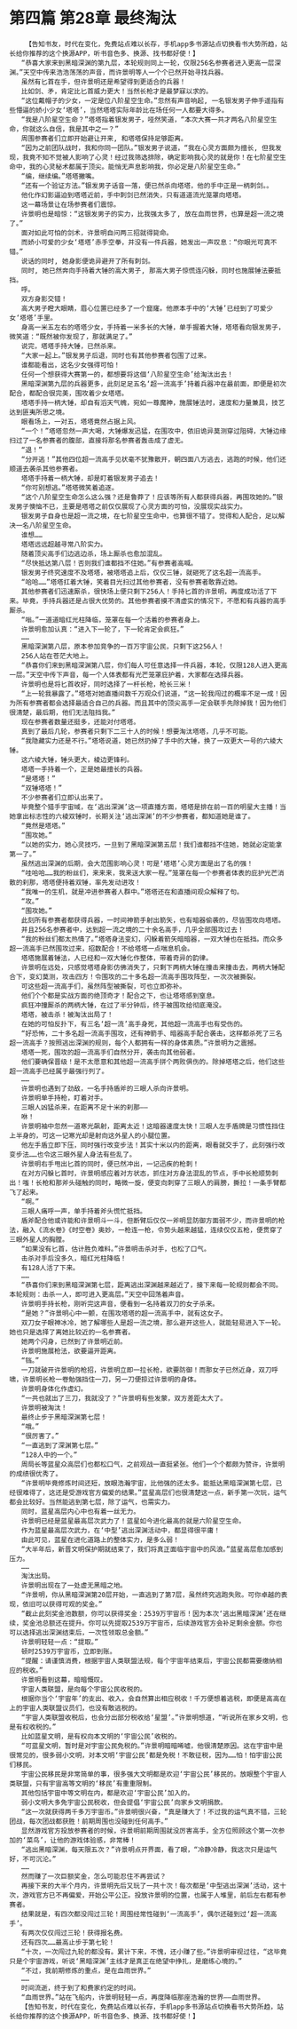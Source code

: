 # 第四篇 第28章 最终淘汰
        【告知书友，时代在变化，免费站点难以长存，手机app多书源站点切换看书大势所趋，站长给你推荐的这个换源APP，听书音色多、换源、找书都好使！】
       “恭喜大家来到黑暗深渊的第九层，本轮规则同上一轮，仅限256名参赛者进入更高一层深渊。”天空中传来浩浩荡荡的声音，而许景明等人一个个已然开始寻找兵器。
       虽然有匕首在手，但许景明还是希望得到更适合的兵器！
       比如剑、矛，肯定比匕首威力更大！当然长枪才是最梦寐以求的。
       “这位戴帽子的少女，一定是位八阶星空生命。”忽然有声音响起, 一名银发男子伸手遥指有些懵逼的娇小少女‘塔塔’，当然塔塔实际年龄比在场任何一人都要大得多。
       “我是八阶星空生命？”塔塔指着银发男子，哑然笑道，“本次大赛一共才两名八阶星空生命，你就这么自信，我是其中之一？”
       周围参赛者们立即开始避让开来, 和塔塔保持足够距离。
       “因为之前团队战时，我和你同一团队。”银发男子说道，“我在心灵方面颇为擅长, 但我发现，我竟不知不觉被人影响了心灵！经过我筛选排除，确定影响我心灵的就是你！在七阶星空生命中，我的心灵秘术都属于顶尖。能悄无声息影响我，你必定是八阶星空生命。”
       “编，继续编。”塔塔撇嘴。
       “还有一个验证方法。”银发男子话音一落，便已然杀向塔塔，他的手中正是一柄刺剑。。
       他化作幻影逼迫到塔塔近前，手中刺剑已然消失，只有道道流光笼罩向塔塔。
       这一幕场景让在场参赛者们震惊。
       许景明也是暗惊：“这银发男子的实力，比我强太多了, 放在血雨世界，也算是超一流之境了。”
       面对如此可怕的剑术，许景明自问两三招就得毙命。
       而娇小可爱的少女‘塔塔’赤手空拳，并没有一件兵器，她发出一声叹息：“你眼光可真不错。”
       说话的同时, 她身影便诡异避开了所有刺剑。
       同时, 她已然奔向手持着大锤的高大男子, 那高大男子惊慌连闪躲，同时也施展锤法要抵挡。
       呼。
       双方身影交错！
       高大男子瞪大眼睛，眉心位置已经多了一个窟窿。他原本手中的‘大锤’已经到了可爱少女‘塔塔’手里。
       身高一米五左右的塔塔少女，手持着一米多长的大锤，单手握着大锤，塔塔看向银发男子，微笑道：“既然被你发现了，那就满足了。”
       说完，塔塔手持大锤，已然杀来。
       “大家一起上。”银发男子后退，同时也有其他参赛者包围了过来。
       谁都能看出，这名少女强得可怕！
       任何一个想获得大赛第一的，都想要将这個‘八阶星空生命’给淘汰出去！
       黑暗深渊第九层的兵器更多，此刻足足五名‘超一流高手’持着兵器冲在最前面，即便是初次配合，都配合很完美，围攻着少女塔塔。
       塔塔手持一柄大锤，却自有滔天气魄，宛如一尊魔神，施展锤法时，速度和力量兼具，技艺达到匪夷所思之境。
       眼看场上，一对五，塔塔竟然占据上风。
       “一个！”塔塔忽然一声大喝，大锤爆发迅猛，在围攻中，依旧诡异莫测穿过阻碍，大锤边缘扫过了一名参赛者的腹部，直接将那名参赛者轰击成了虚无。
       “退！”
       “分开逃！”其他四位超一流高手见状毫不犹豫散开，朝四面八方逃去，逃跑的时候，他们还顺道去袭杀其他参赛者。
       塔塔手持着一柄大锤，却是盯着银发男子追去！
       “你可别想逃。”塔塔微笑着追逐。
       “这个八阶星空生命怎么这么强？还是鲁莽了！应该等所有人都获得兵器，再围攻她的。”银发男子懊恼不已，主要是塔塔之前仅仅展现了心灵方面的可怕，没展现实战实力。
       银发男子自身也是超一流之境，在七阶星空生命中，也算很不错了。觉得和人配合，足以解决一名八阶星空生命。
       谁想……
       塔塔远远超越寻常八阶实力。
       随着顶尖高手们边逃边杀，场上厮杀也愈加混乱。
       “尽快抵达第八层！否则我们谁都挡不住她。”有参赛者高喊。
       银发男子终究速度不及塔塔，被塔塔追上后，仅仅三锤，就砸死了这名超一流高手。
       “哈哈……”塔塔扛着大锤，笑着目光扫过其他参赛者，没有参赛者敢靠近她。
       其他参赛者们迅速厮杀，很快场上便只剩下256人！手持匕首的许景明，再度成功活了下来。毕竟，手持兵器还是占很大优势的。其他参赛者摸不清虚实的情况下，不愿和有兵器的高手厮杀。
       “嗡。”一道道暗红光柱降临，笼罩在每一个活着的参赛者身上。
       许景明愈加认真：“进入下一轮了，下一轮肯定会疯狂。”
       ……
       黑暗深渊第八层，原本参加竞争的一百万宇宙公民，只剩下这256人！
       256人站在苍茫大地上。
       “恭喜你们来到黑暗深渊第八层，你们每人可任意选择一件兵器，本轮，仅限128人进入更高一层。”天空中传下声音，每一个人体表都有光芒笼罩庇护着，大家都在选择兵器。
       许景明也是将匕首收好，同时选择了一杆长枪，枪长三米！
       “上一轮我暴露了。”塔塔对她直播间数千万观众们说道，“这一轮我闯过的概率不足一成！因为所有参赛者都会选择最适合自己的兵器。而且其中的顶尖高手一定会联手先除掉我！因为他们很清楚，最后期，他们无法阻挡我。”
       现在参赛者数量还挺多，还能对付塔塔。
       真到了最后几轮，参赛者只剩下二三十人的时候！想要淘汰塔塔，几乎不可能。
       “我隐藏实力还是不行。”塔塔说道，她已然扔掉了手中的大锤，换了一双更大一号的六棱大锤。
       这六棱大锤，锤头更大，棱边更锋利。
       塔塔一手持着一个，正是她最擅长的兵器。
       “是塔塔！”
       “双锤塔塔！”
       不少参赛者们立即认出来了。
       毕竟整个猎手宇宙域，在‘逃出深渊’这一项直播方面，塔塔是排在前一百的明星大主播！当她拿出标志性的六棱双锤时，长期关注‘逃出深渊’的不少参赛者，都知道她是谁了。
       “竟然是塔塔。”
       “围攻她。”
       “以她的实力，她心灵技巧，一旦到了黑暗深渊第五层！我们谁都挡不住她，她就必定能拿第一了。”
       虽然逃出深渊的后期，会大范围影响心灵！可是‘塔塔’心灵方面是出了名的强！
       “哇哈哈……我的粉丝们，来来来，我来送大家一程。”笼罩在每一个参赛者体表的庇护光芒消散的刹那，塔塔便持着双锤，率先发动进攻！
       “我唯一的生机，就是冲进参赛者人群中。”塔塔还在和直播间观众解释了句。
       “攻。”
       “围攻她。”
       此刻所有参赛者都获得兵器，一时间神箭手射出箭矢，也有暗器偷袭的，尽皆围攻向塔塔。
       并且256名参赛者中，达到超一流之境的二十余名高手，几乎全部围攻过去！
       “我的粉丝们都太热情了。”塔塔身法变幻，闪躲着箭矢暗暗器，一双大锤也在抵挡。而众多超一流高手已然围攻过来，招数配合！不给塔塔一点喘息机会。
       塔塔施展着锤法，人已经和一双大锤化作整体，带着奇异的韵律。
       许景明在远处，只感觉塔塔身影仿佛消失了，只剩下两柄大锤在撞击来撞击去，两柄大锤配合下，变幻莫测，攻击四方！令围攻的二十多名超一流高手围攻阵型，一次次被撕裂。
       可这些超一流高手们，虽然阵型被撕裂，可也立即弥补。
       他们个个都是实战方面的绝顶奇才！配合之下，也让塔塔感到窒息。
       疯狂冲撞厮杀的两柄大锤，在过了半分钟后，终于被围攻给彻底淹没。
       塔塔，被击杀！被淘汰出局了！
       在她的可怕反扑下，有三名‘超一流’高手身死，其他超一流高手也有受伤的。
       “好恐怖，二十多名超一流高手围攻，还有神箭手、暗器高手配合袭击，这样都杀死了三名超一流高手？按照逃出深渊的规则，每个人都拥有一样的身体素质。”许景明为之震撼。
       塔塔一死，围攻的超一流高手们自然分开，袭击向其他弱者。
       他们要确保晋级！是不太愿意和其他超一流高手拼个两败俱伤的。除掉塔塔之后，他们这些超一流高手已经属于最强行列了。
       ……
       许景明也遇到了劲敌，一名手持盾斧的三眼人杀向许景明。
       许景明单手持枪，盯着对手。
       三眼人凶猛杀来，在距离不足十米的刹那——
       咻！
       许景明袖中忽然一道寒光飙射，距离太近！这暗器速度太快！三眼人左手盾牌是习惯性挡住上半身的，可这一记寒光却是射向这外星人的小腿位置。
       他左手盾立即下压，同时强行改变步法！其实十米以内的距离，眼看就交手了，此刻强行改变步法……也令这三眼外星人身法有些乱了。
       许景明右手甩出匕首的同时，便已然冲出，一记迅疾的枪刺！
       在对方闪躲匕首时，许景明感应着对方状态，抓住对方身法混乱的节点，手中长枪顺势刺出！嗤！长枪和那斧头碰触的同时，略微一旋，便变向刺穿了三眼人的肩膀，撕拉！一条手臂都飞了起来。
       “啊。”
       三眼人痛呼一声，单手持着斧头慌忙抵挡。
       盾斧配合他或许能和许景明斗一斗，但断臂后仅仅一斧明显防御方面弱不少，而许景明的枪法，融入《流水卷》《时空卷》奥妙，一枪连一枪，令势头越来越猛，连续仅仅五枪，便贯穿了三眼外星人的胸膛。
       “如果没有匕首，估计胜负难料。”许景明击杀对手，也松了口气。
       击杀对手后没多久，暗红光柱降临！
       有128人活了下来。
       ……
       “恭喜你们来到黑暗深渊第七层，距离逃出深渊越来越近了，接下来每一轮规则都会不同。本轮规则：击杀一人，即可进入更高层。”天空中回荡着声音。
       许景明手持长枪，刚听完这声音，便看到一名持着双刀的女子杀来。
       “是她？”许景明心中一颤，在围攻塔塔的超一流高手中，就有这女子。
       双刀女子眼神冰冷，她了解哪些人是超一流之境，那么避开这些人，就能轻易进入下一轮。她也只是选择了离她比较近的一名参赛者。
       她两个闪身，已然到了许景明近前。
       许景明施展枪法，欲要逼开距离。
       “铛。”
       一刀就破开许景明的枪招，许景明立即一拉长枪，欲要防御！而那女子已然近身，双刀呼啸，许景明长枪一卷勉强挡住一刀，另一刀便掠过许景明的身体。
       许景明身体化作虚幻。
       “一共也就出了三刀，我就没了？”许景明有些发蒙，双方差距太大了。
       许景明被淘汰！
       最终止步于黑暗深渊第七层！
       “哦。”
       “很厉害了。”
       “一直逃到了深渊第七层。”
       “128人中的一个。”
       周局长等蓝星众高层们也都松口气，之前观战一直挺紧张。他们一个个都颇为赞许，许景明的成绩很优秀了。
       “许景明毕竟修炼时间还短，放眼浩瀚宇宙，比他强的还太多。能抵达黑暗深渊第七层，已经很难得了，这还是受游戏官方偏爱的结果。”蓝星高层们也很清楚这一点，新手第一次玩，运气都会比较好。当然能逃到第七层，除了运气，也需实力。
       同时，蓝星高层内心中也有着一丝无力。
       许景明已经是蓝星最高层次武力了！蓝星如今进化最高的就是六阶星空生命。
       作为蓝星最高层次武力，在‘中型’逃出深渊活动中，都显得很平庸！
       由此可见，蓝星在进化道路上的整体实力，是多么弱！
       “大半年后，新晋文明保护期就结束了，我们将真正面临宇宙中的风浪。”蓝星高层愈加感到压力。
       ……
       淘汰出局。
       许景明出现在了一处虚无黑暗之地。
       “许景明，你从黑暗深渊第20层开始，一直逃到了第7层，虽然终究逃跑失败。可你卓越的表现，依旧可以获得可观的奖金。”
       “截止此刻奖金池数额，你可以获得奖金：2539万宇宙币！因为本次‘逃出黑暗深渊’还在继续，奖金池总额还在提升。你可以先提取2539万宇宙币，后续游戏官方会补足剩余金额。你也可以选择逃出深渊结束后，一次性领取总金额。”
       许景明轻轻一点：“提取。”
       顿时2539万宇宙币，立即到账。
       “提醒：请谨慎消费，根据宇宙人类联盟法规，每个宇宙年结束后，宇宙公民都需要缴纳相应的税收。”
       许景明看到这幕，暗暗慨叹。
       宇宙人类联盟，是向每个宇宙公民收税的。
       根据你当个‘宇宙年’的支出、收入，会自然算出相应税收！千万便想着逃税，即便是高高在上的宇宙人类联盟议员们，也没有敢逃税的。
       “宇宙人类联盟收税后，也会分出部分税收给‘星盟’。”许景明想道，“听说所在家乡文明，也是有权收税的。”
       比如蓝星文明，是有权向本文明的‘宇宙公民’收税的。
       “可蓝星文明，暂时是对宇宙公民免税的。”许景明暗暗唏嘘，他很清楚原因。这在宇宙中是很常见的，很多弱小文明，对本文明‘宇宙公民’都是免税！不敢征税，因为……怕！怕宇宙公民们移民。
       宇宙公民移民是非常简单的事，很多强大文明都是欢迎‘宇宙公民’移民的。放眼整个宇宙人类联盟，只有宇宙高等文明的‘移民’有重重限制。
       其他包括宇宙中等文明在内，都是欢迎‘宇宙公民’加入的。
       弱小文明大多免宇宙公民税收，但会提倡‘宇宙公民’向家乡文明捐款。
       “这一次就获得两千多万宇宙币。”许景明很兴奋，“真是赚大了！不过我的运气真不错，三轮团战，每次团战都获胜！前期周围也没碰到任何高手。”
       显然游戏官方投放参赛者的时候，许景明前期周围就没厉害高手，全方位照顾这个第一次参加的‘菜鸟’，让他的游戏体验感，非常棒！
       “逃出黑暗深渊，每天限五次？”许景明点开界面，看了眼，“冷静冷静，我这次只是运气好，不可沉沦。”
       ……
       然而赚了一次巨额奖金，怎么可能忍住不再尝试？
       再接下来的大半个月内，许景明先后又玩了一共十次！每次都是‘中型逃出深渊’活动，这十次，游戏官方已不再偏爱，开始公平公正。投放许景明的位置，也属于人堆里，前后左右都有参赛者。
       结果就是，有四次都没闯过三轮！周围经常性碰到‘一流高手’，偶尔还碰到过‘超一流高手’。
       有两次仅仅闯过三轮！获得报名费。
       还有四次……最高止步于第七轮！
       “十次，一次闯过九轮的都没有。累计下来，不愧，还小赚了些。”许景明审视过往，“这毕竟只是个宇宙游戏，听说‘黑暗深渊’主线才是真正在绝望中挣扎，是磨练心境的。”
       “不过，我前期修炼的重点，是在血雨世界。”
       ……
       时间流逝，终于到了和费家约定的时间。
       “血雨世界。”站在飞船内，许景明轻轻一点，再度降临那座浩瀚的世界——血雨世界。
       【告知书友，时代在变化，免费站点难以长存，手机app多书源站点切换看书大势所趋，站长给你推荐的这个换源APP，听书音色多、换源、找书都好使！】
